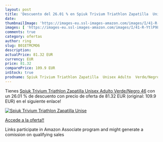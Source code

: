 ```yaml
---
layout: post
title: 'Descuento del 26.01 % en Spiuk Trivium Triathlon Zapatilla  Unise'
date: 
thumbnailImage: 'https://images-eu.ssl-images-amazon.com/images/I/41-R-YtlP9L._SL200_.jpg'
images: [ 'https://images-eu.ssl-images-amazon.com/images/I/41-R-YtlP9L._SL200_.jpg' ]
comments: true
category: ofertas
author: ring
slug: B01ETMCMO6
description:
actualPrice: 81.32 EUR
currency: EUR
price: 81.32
comparePrice: 109.9 EUR
inStock: true
prodname: Spiuk Trivium Triathlon Zapatilla  Unisex Adulto  Verde/Negro  46
---
```


Tienes [Spiuk Trivium Triathlon Zapatilla  Unisex Adulto  Verde/Negro  46](https://www.amazon.es/dp/B01ETMCMO6/?tag=tolees-21) con un 26.01 % de descuento con precio de oferta de 81.32 EUR (original: 109.9 EUR) en el siguiente enlace!

[![Spiuk Trivium Triathlon Zapatilla  Unise](https://images-eu.ssl-images-amazon.com/images/I/41-R-YtlP9L._SL200_.jpg)](https://www.amazon.es/dp/B01ETMCMO6/?tag=tolees-21)

[Accede a la oferta!!](https://www.amazon.es/dp/B01ETMCMO6/?tag=tolees-21)

Links participate in Amazon Associate program and might generate a comission on qualifying sales


